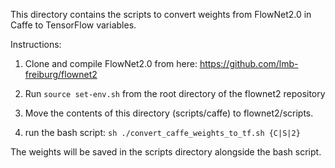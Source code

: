 This directory contains the scripts to convert weights from FlowNet2.0 in Caffe to TensorFlow variables.

Instructions:
1) Clone and compile FlowNet2.0 from here: https://github.com/lmb-freiburg/flownet2

2) Run `source set-env.sh` from the root directory of the flownet2 repository

3) Move the contents of this directory (scripts/caffe) to flownet2/scripts.

4) run the bash script: `sh ./convert_caffe_weights_to_tf.sh {C|S|2}`

The weights will be saved in the scripts directory alongside the bash script.
